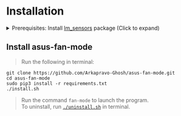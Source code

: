 # Installation
<details>
  <summary>
    Prerequisites: Install <a href="https://github.com/lm-sensors/lm-sensors">lm_sensors</a> package (Click to expand)
  </summary>
  
  ### Arch Linux
  `sudo pacman -Syy lm_sensors`
  ### Debian/Ubuntu Linux
  `sudo apt update`\
  `sudo apt install lm-sensors`
  ### Fedora Linux
  `sudo dnf install lm_sensors`
  ### Red Hat Enterprise Linux
  `sudo yum install lm_sensors`
  ### OpenSUSE Linux
  `sudo zypper install sensors`
  ### Gentoo Linux
  <details>
    <summary>
      Install as a dependency
    </summary>
    
  ##### Add these USE Flags in `/etc/portage/make.conf`:
  `contrib`\
  `sensord`\
  `static-libs`
  ##### Emerge
  `sudo emerge --ask --changed-use --deep @world`
  </details>
  
  OR
  
  <details>
    <summary>
      Install directly
    </summary>
    
  `sudo emerge --ask sys-apps/lm-sensors`
  </details>
  
  ### Alpine Linux
  `sudo apk_add lm_sensors lm_sensors-detect perl`\
  `sudo tee /etc/modules-load.d/i2c.conf <<< i2c-dev`\
  `sudo modprobe i2c-dev`\
  `sudo rc-update add lm_sensors default`\
  `sudo rc-update add sensord default`\
  `sudo /etc/init.d/lm_sensors start && sudo /etc/init.d/sensord start`\
  `sudo lbu commit`

</details>


## Install asus-fan-mode
> Run the following in terminal:
```
git clone https://github.com/Arkapravo-Ghosh/asus-fan-mode.git
cd asus-fan-mode
sudo pip3 install -r requirements.txt
./install.sh
```
> Run the command `fan-mode` to launch the program.\
> To uninstall, run [`./uninstall.sh`](uninstall.sh) in terminal.

